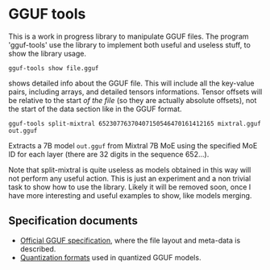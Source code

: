 # GGUF tools

This is a work in progress library to manipulate GGUF files.
The program 'gguf-tools' use the library to implement both useful and
useless stuff, to show the library usage.

    gguf-tools show file.gguf

shows detailed info about the GGUF file. This will include all the key-value pairs, including arrays, and detailed tensors informations. Tensor offsets will be relative to the start *of the file* (so they are actually absolute offsets), not the start of the data section like in the GGUF format.

    gguf-tools split-mixtral 65230776370407150546470161412165 mixtral.gguf out.gguf

Extracts a 7B model `out.gguf` from Mixtral 7B MoE using the specified MoE ID for each layer (there are 32 digits in the sequence 652...).

Note that split-mixtral is quite useless as models obtained in this way will not perform any useful action. This is just an experiment and a non trivial task to show how to use the library. Likely it will be removed soon, once I have more interesting and useful examples to show, like models merging.

## Specification documents

* [Official GGUF specification](https://github.com/ggerganov/ggml/blob/master/docs/gguf.md), where the file layout and meta-data is described.
* [Quantization formats](https://github.com/ggerganov/ggml/blob/master/src/ggml-quants.h) used in quantized GGUF models.
